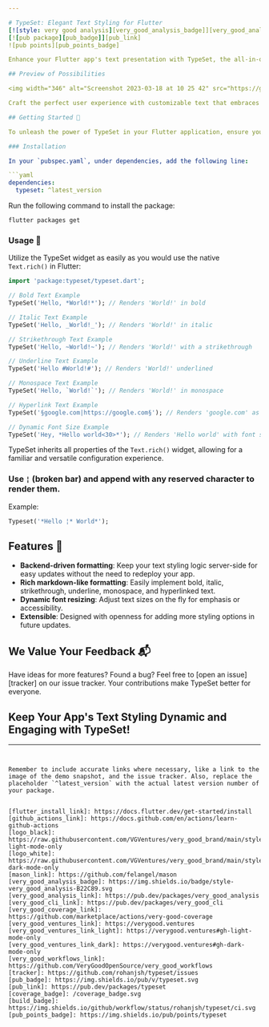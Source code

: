 ```yaml
---

# TypeSet: Elegant Text Styling for Flutter
[![style: very good analysis][very_good_analysis_badge]][very_good_analysis_link]
[![pub package][pub_badge]][pub_link]
![pub points][pub_points_badge]

Enhance your Flutter app's text presentation with TypeSet, the all-in-one solution for text styling and formatting that's as dynamic as your app needs to be. Inspired by familiar markdown formatting, TypeSet allows you to seamlessly integrate rich text features, including variable font sizes and web links, without disrupting the underlying logic of your code. With backend-driven formatting capability, WhatsApp-like ease, and additional formatting options, TypeSet offers the fluidity to make any text come alive!

## Preview of Possibilities

<img width="346" alt="Screenshot 2023-03-18 at 10 25 42" src="https://github.com/rohanjsh/typeset/assets/35066779/34c49da7-4a47-41a2-8af1-0f9d5a093689">

Craft the perfect user experience with customizable text that embraces bold, italic, strikethrough, underline, monospace, hyperlinks, and dynamic font sizes – all at your fingertips.

## Getting Started 🚀

To unleash the power of TypeSet in your Flutter application, ensure you have the Flutter SDK installed and up to date.

### Installation

In your `pubspec.yaml`, under dependencies, add the following line:

```yaml
dependencies:
  typeset: ^latest_version
```

Run the following command to install the package:

```shell
flutter packages get
```

### Usage 🌟

Utilize the TypeSet widget as easily as you would use the native `Text.rich()` in Flutter:

```dart
import 'package:typeset/typeset.dart';

// Bold Text Example
TypeSet('Hello, *World!*'); // Renders 'World!' in bold

// Italic Text Example
TypeSet('Hello, _World!_'); // Renders 'World!' in italic

// Strikethrough Text Example
TypeSet('Hello, ~World!~'); // Renders 'World!' with a strikethrough

// Underline Text Example
TypeSet('Hello #World!#'); // Renders 'World!' underlined

// Monospace Text Example
TypeSet('Hello, `World!`'); // Renders 'World!' in monospace

// Hyperlink Text Example
TypeSet('§google.com|https://google.com§'); // Renders 'google.com' as a clickable link

// Dynamic Font Size Example
TypeSet('Hey, *Hello world<30>*'); // Renders 'Hello world' with font size 30
```

TypeSet inherits all properties of the `Text.rich()` widget, allowing for a familiar and versatile configuration experience.

### Use **`¦` (broken bar)** and append with any reserved character to render them.
Example:
```dart
Typeset('*Hello ¦* World*');
```
## Features 🎨

- **Backend-driven formatting**: Keep your text styling logic server-side for easy updates without the need to redeploy your app.
- **Rich markdown-like formatting**: Easily implement bold, italic, strikethrough, underline, monospace, and hyperlinked text.
- **Dynamic font resizing**: Adjust text sizes on the fly for emphasis or accessibility.
- **Extensible**: Designed with openness for adding more styling options in future updates.

## We Value Your Feedback 📬

Have ideas for more features? Found a bug? Feel free to [open an issue][tracker] on our issue tracker. Your contributions make TypeSet better for everyone.

## Keep Your App's Text Styling Dynamic and Engaging with TypeSet!

---
```


Remember to include accurate links where necessary, like a link to the image of the demo snapshot, and the issue tracker. Also, replace the placeholder `^latest_version` with the actual latest version number of your package.


[flutter_install_link]: https://docs.flutter.dev/get-started/install
[github_actions_link]: https://docs.github.com/en/actions/learn-github-actions
[logo_black]: https://raw.githubusercontent.com/VGVentures/very_good_brand/main/styles/README/vgv_logo_black.png#gh-light-mode-only
[logo_white]: https://raw.githubusercontent.com/VGVentures/very_good_brand/main/styles/README/vgv_logo_white.png#gh-dark-mode-only
[mason_link]: https://github.com/felangel/mason
[very_good_analysis_badge]: https://img.shields.io/badge/style-very_good_analysis-B22C89.svg
[very_good_analysis_link]: https://pub.dev/packages/very_good_analysis
[very_good_cli_link]: https://pub.dev/packages/very_good_cli
[very_good_coverage_link]: https://github.com/marketplace/actions/very-good-coverage
[very_good_ventures_link]: https://verygood.ventures
[very_good_ventures_link_light]: https://verygood.ventures#gh-light-mode-only
[very_good_ventures_link_dark]: https://verygood.ventures#gh-dark-mode-only
[very_good_workflows_link]: https://github.com/VeryGoodOpenSource/very_good_workflows
[tracker]: https://github.com/rohanjsh/typeset/issues
[pub_badge]: https://img.shields.io/pub/v/typeset.svg
[pub_link]: https://pub.dev/packages/typeset
[coverage_badge]: /coverage_badge.svg
[build_badge]: https://img.shields.io/github/workflow/status/rohanjsh/typeset/ci.svg
[pub_points_badge]: https://img.shields.io/pub/points/typeset
